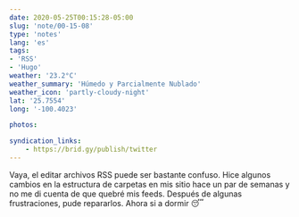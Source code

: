 ```yaml
---
date: 2020-05-25T00:15:28-05:00
slug: 'note/00-15-08'
type: 'notes'
lang: 'es'
tags:
- 'RSS'
- 'Hugo'
weather: '23.2°C'
weather_summary: 'Húmedo y Parcialmente Nublado'
weather_icon: 'partly-cloudy-night'
lat: '25.7554'
long: '-100.4023'

photos:

syndication_links:
    - https://brid.gy/publish/twitter
---
```

Vaya, el editar archivos RSS puede ser bastante confuso. Hice algunos cambios en la estructura de carpetas en mis sitio hace un par de semanas y no me di cuenta de que quebré mis feeds. Después de algunas frustraciones, pude repararlos. Ahora si a dormir 😴  